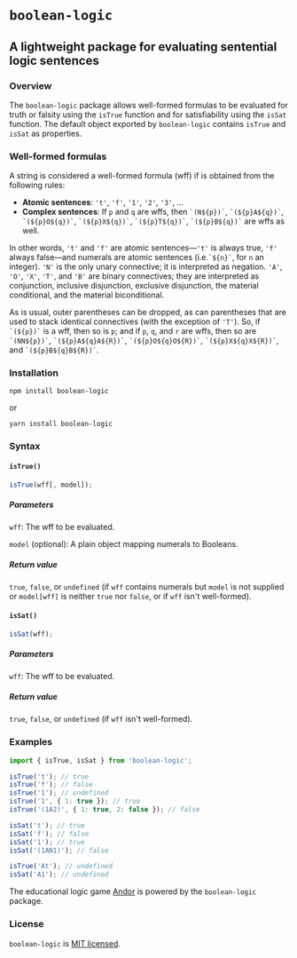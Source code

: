 # `boolean-logic`

## A lightweight package for evaluating sentential logic sentences

### Overview

The `boolean-logic` package allows well-formed formulas to be evaluated for truth or falsity using the `isTrue` function and for satisfiability using the `isSat` function. The default object exported by `boolean-logic` contains `isTrue` and `isSat` as properties.

### Well-formed formulas

A string is considered a well-formed formula (wff) if is obtained from the following rules:

* **Atomic sentences**: `'t'`, `'f'`, `'1'`, `'2'`, `'3'`, ...
* **Complex sentences**: If `p` and `q` are wffs, then `` `(N${p})` ``, `` `(${p}A${q})` ``, `` `(${p}O${q})` ``, `` `(${p}X${q})` ``, `` `(${p}T${q})` ``, `` `(${p}B${q})` `` are wffs as well.

In other words, `'t'` and `'f'` are atomic sentences&mdash;`'t'` is always true, `'f'` always false&mdash;and numerals are atomic sentences (i.e.`` `${n}` ``, for `n` an integer). `'N'` is the only unary connective; it is interpreted as negation. `'A'`, `'O'`, `'X'`, `'T'`, and `'B'` are binary connectives; they are interpreted as conjunction, inclusive disjunction, exclusive disjunction, the material conditional, and the material biconditional.

As is usual, outer parentheses can be dropped, as can parentheses that are used to stack identical connectives (with the exception of `'T'`). So, if `` `(${p})` `` is a wff, then so is `p`; and if `p`, `q`, and `r` are wffs, then so are `` `(NN${p})` ``, `` `(${p}A${q}A${R})` ``, `` `(${p}O${q}O${R})` ``, `` `(${p}X${q}X${R})` ``, and `` `(${p}B${q}B${R})` ``.

### Installation

`npm install boolean-logic`

or

`yarn install boolean-logic`

### Syntax

#### `isTrue()`

```javascript
isTrue(wff[, model]);
```

##### Parameters

`wff`: The wff to be evaluated.

`model` (optional): A plain object mapping numerals to Booleans.

##### Return value

`true`, `false`, or `undefined` (if `wff` contains numerals but `model` is not supplied or `model[wff]` is neither `true` nor `false`, or if `wff` isn't well-formed).

#### `isSat()`

```javascript
isSat(wff);
```

##### Parameters

`wff`: The wff to be evaluated.

##### Return value

`true`, `false`, or `undefined` (if `wff` isn't well-formed).

### Examples

```javascript
import { isTrue, isSat } from 'boolean-logic';

isTrue('t'); // true
isTrue('f'); // false
isTrue('1'); // undefined
isTrue('1', { 1: true }); // true
isTrue('(1A2)', { 1: true, 2: false }); // false

isSat('t'); // true
isSat('f'); // false
isSat('1'); // true
isSat('(1AN1)'); // false

isTrue('At'); // undefined
isSat('A1'); // undefined
```

The educational logic game [Andor](http://www.andor.fun) is powered by the `boolean-logic` package.

### License

`boolean-logic` is [MIT licensed](./LICENSE).
